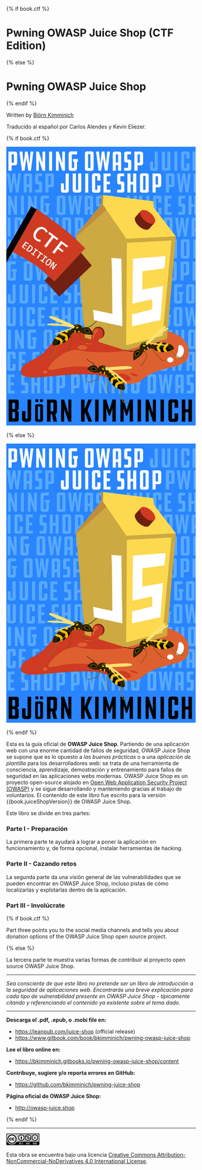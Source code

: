 {% if book.ctf %}

# Pwning OWASP Juice Shop (CTF Edition)

{% else %}

# Pwning OWASP Juice Shop

{% endif %}

Written by [Björn Kimminich](https://twitter.com/bkimminich)

Traducido al español por Carlos Alendes y Kevin Eliezer.

{% if book.ctf %}

![Front Cover](cover-ctf.jpg)

{% else %}

![Front Cover](cover.jpg)

{% endif %}

Esta es la guía oficial de __OWASP Juice Shop__. Partiendo de una aplicación web con una enorme cantidad de fallos de seguridad,
OWASP Juice Shop se supone que es lo opuesto a _las buenas prácticas_ o a una _aplicación de plantilla_ para los desarrolladores web: 
se trata de una herramienta de consciencia, aprendizaje, demostración y entrenamiento para fallos de seguridad en las aplicaciones 
webs modernas. OWASP Juice Shop es un proyecto open-source alojado en [Open Web Application Security Project (OWASP)](https://owasp.org)
y se sigue desarrollando y manteniendo gracias al trabajo de voluntarios.
El contenido de este libro fue escrito para la versión {{book.juiceShopVersion}} de OWASP Juice Shop.

Este libro se divide en tres partes:

### Parte I - Preparación

La primera parte te ayudará a lograr a poner la aplicación en funcionamiento y, de forma opcional, instalar herramientas de hacking.

### Parte II - Cazando retos

La segunda parte da una visión general de las vulnerabilidades que se 
pueden encontrar en OWASP Juice Shop, incluso pistas de cómo localizarlas
y explotarlas dentro de la aplicación.

### Part III - Involúcrate 

{% if book.ctf %}

Part three points you to the social media channels and tells you about
donation options of the OWASP Juice Shop open source project.

{% else %}

La tercera parte te muestra varias formas de contribuir al proyecto open source
OWASP Juice Shop.

----

_Sea consciente de que este libro no pretende ser un libro de introducción a 
la seguridad de aplicaciones web. Encontrarás una breve explicación para cada
tipo de vulnerabilidad presente en OWASP Juice Shop - típicamente citando y
referenciando el contenido ya existente sobre el tema dado._

----

__Descarga el .pdf, .epub, o .mobi file en:__

* https://leanpub.com/juice-shop (official release)
* https://www.gitbook.com/book/bkimminich/pwning-owasp-juice-shop

__Lee el libro online en:__

* https://bkimminich.gitbooks.io/pwning-owasp-juice-shop/content

__Contribuye, sugiere y/o reporta errores en GitHub:__

* https://github.com/bkimminich/pwning-juice-shop

__Página oficial de OWASP Juice Shop:__

* http://owasp-juice.shop

{% endif %}

----

[![CC BY-NC-ND 4.0](introduction/img/cc_by-nc-nd_4.0.png)](https://creativecommons.org/licenses/by-nc-nd/4.0/)

Esta obra se encuentra bajo una licencia
[Creative Commons Attribution-NonCommercial-NoDerivatives 4.0 International License](https://creativecommons.org/licenses/by-nc-nd/4.0/).
